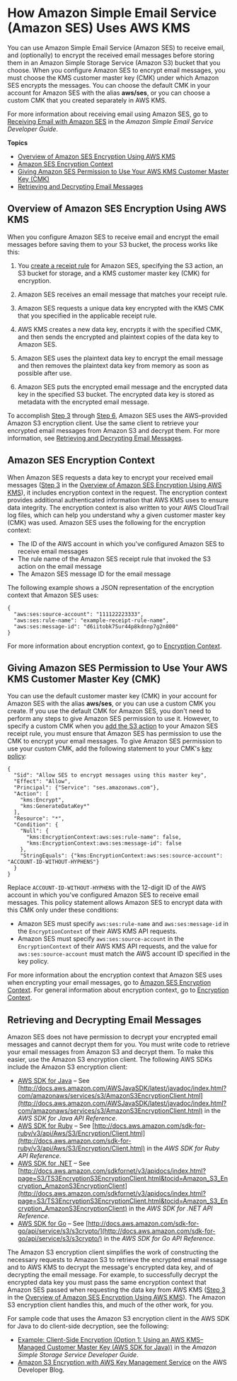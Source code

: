 # How Amazon Simple Email Service \(Amazon SES\) Uses AWS KMS<a name="services-ses"></a>

You can use Amazon Simple Email Service \(Amazon SES\) to receive email, and \(optionally\) to encrypt the received email messages before storing them in an Amazon Simple Storage Service \(Amazon S3\) bucket that you choose\. When you configure Amazon SES to encrypt email messages, you must choose the KMS customer master key \(CMK\) under which Amazon SES encrypts the messages\. You can choose the default CMK in your account for Amazon SES with the alias **aws/ses**, or you can choose a custom CMK that you created separately in AWS KMS\.

For more information about receiving email using Amazon SES, go to [Receiving Email with Amazon SES](http://docs.aws.amazon.com/ses/latest/DeveloperGuide/receiving-email.html) in the *Amazon Simple Email Service Developer Guide*\.

**Topics**
+ [Overview of Amazon SES Encryption Using AWS KMS](#services-ses-overview)
+ [Amazon SES Encryption Context](#services-ses-encryptioncontext)
+ [Giving Amazon SES Permission to Use Your AWS KMS Customer Master Key \(CMK\)](#services-ses-permissions)
+ [Retrieving and Decrypting Email Messages](#services-ses-decrypt)

## Overview of Amazon SES Encryption Using AWS KMS<a name="services-ses-overview"></a>

When you configure Amazon SES to receive email and encrypt the email messages before saving them to your S3 bucket, the process works like this:

1. You [create a receipt rule](http://docs.aws.amazon.com/ses/latest/DeveloperGuide/receiving-email-receipt-rules.html) for Amazon SES, specifying the S3 action, an S3 bucket for storage, and a KMS customer master key \(CMK\) for encryption\.

1. Amazon SES receives an email message that matches your receipt rule\.

1. <a name="SES-requests-data-key"></a>Amazon SES requests a unique data key encrypted with the KMS CMK that you specified in the applicable receipt rule\.

1. AWS KMS creates a new data key, encrypts it with the specified CMK, and then sends the encrypted and plaintext copies of the data key to Amazon SES\.

1. Amazon SES uses the plaintext data key to encrypt the email message and then removes the plaintext data key from memory as soon as possible after use\.

1. <a name="SES-puts-message-in-bucket"></a>Amazon SES puts the encrypted email message and the encrypted data key in the specified S3 bucket\. The encrypted data key is stored as metadata with the encrypted email message\.

To accomplish [Step 3](#SES-requests-data-key) through [Step 6](#SES-puts-message-in-bucket), Amazon SES uses the AWS–provided Amazon S3 encryption client\. Use the same client to retrieve your encrypted email messages from Amazon S3 and decrypt them\. For more information, see [Retrieving and Decrypting Email Messages](#services-ses-decrypt)\.

## Amazon SES Encryption Context<a name="services-ses-encryptioncontext"></a>

When Amazon SES requests a data key to encrypt your received email messages \([Step 3](#SES-requests-data-key) in the [Overview of Amazon SES Encryption Using AWS KMS](#services-ses-overview)\), it includes encryption context in the request\. The encryption context provides additional authenticated information that AWS KMS uses to ensure data integrity\. The encryption context is also written to your AWS CloudTrail log files, which can help you understand why a given customer master key \(CMK\) was used\. Amazon SES uses the following for the encryption context:
+ The ID of the AWS account in which you've configured Amazon SES to receive email messages
+ The rule name of the Amazon SES receipt rule that invoked the S3 action on the email message
+ The Amazon SES message ID for the email message

The following example shows a JSON representation of the encryption context that Amazon SES uses:

```
{
  "aws:ses:source-account": "111122223333",
  "aws:ses:rule-name": "example-receipt-rule-name",
  "aws:ses:message-id": "d6iitobk75ur44p8kdnnp7g2n800"
}
```

For more information about encryption context, go to [Encryption Context](encryption-context.md)\.

## Giving Amazon SES Permission to Use Your AWS KMS Customer Master Key \(CMK\)<a name="services-ses-permissions"></a>

You can use the default customer master key \(CMK\) in your account for Amazon SES with the alias **aws/ses**, or you can use a custom CMK you create\. If you use the default CMK for Amazon SES, you don't need to perform any steps to give Amazon SES permission to use it\. However, to specify a custom CMK when you [add the S3 action](http://docs.aws.amazon.com/ses/latest/DeveloperGuide/receiving-email-action-s3.html) to your Amazon SES receipt rule, you must ensure that Amazon SES has permission to use the CMK to encrypt your email messages\. To give Amazon SES permission to use your custom CMK, add the following statement to your CMK's [key policy](key-policies.md):

```
{
  "Sid": "Allow SES to encrypt messages using this master key",
  "Effect": "Allow",
  "Principal": {"Service": "ses.amazonaws.com"},
  "Action": [
    "kms:Encrypt",
    "kms:GenerateDataKey*"
  ],
  "Resource": "*",
  "Condition": {
    "Null": {
      "kms:EncryptionContext:aws:ses:rule-name": false,
      "kms:EncryptionContext:aws:ses:message-id": false
    },
    "StringEquals": {"kms:EncryptionContext:aws:ses:source-account": "ACCOUNT-ID-WITHOUT-HYPHENS"}
  }
}
```

Replace `ACCOUNT-ID-WITHOUT-HYPHENS` with the 12\-digit ID of the AWS account in which you've configured Amazon SES to receive email messages\. This policy statement allows Amazon SES to encrypt data with this CMK only under these conditions:
+ Amazon SES must specify `aws:ses:rule-name` and `aws:ses:message-id` in the `EncryptionContext` of their AWS KMS API requests\.
+ Amazon SES must specify `aws:ses:source-account` in the `EncryptionContext` of their AWS KMS API requests, and the value for `aws:ses:source-account` must match the AWS account ID specified in the key policy\.

For more information about the encryption context that Amazon SES uses when encrypting your email messages, go to [Amazon SES Encryption Context](#services-ses-encryptioncontext)\. For general information about encryption context, go to [Encryption Context](encryption-context.md)\.

## Retrieving and Decrypting Email Messages<a name="services-ses-decrypt"></a>

Amazon SES does not have permission to decrypt your encrypted email messages and cannot decrypt them for you\. You must write code to retrieve your email messages from Amazon S3 and decrypt them\. To make this easier, use the Amazon S3 encryption client\. The following AWS SDKs include the Amazon S3 encryption client:
+ [AWS SDK for Java](https://aws.amazon.com/sdk-for-java/) – See [http://docs.aws.amazon.com/AWSJavaSDK/latest/javadoc/index.html?com/amazonaws/services/s3/AmazonS3EncryptionClient.html](http://docs.aws.amazon.com/AWSJavaSDK/latest/javadoc/index.html?com/amazonaws/services/s3/AmazonS3EncryptionClient.html) in the *AWS SDK for Java API Reference*\.
+ [AWS SDK for Ruby](https://aws.amazon.com/sdk-for-ruby/) – See [http://docs.aws.amazon.com/sdk-for-ruby/v3/api/Aws/S3/Encryption/Client.html](http://docs.aws.amazon.com/sdk-for-ruby/v3/api/Aws/S3/Encryption/Client.html) in the *AWS SDK for Ruby API Reference*\.
+ [AWS SDK for \.NET](https://aws.amazon.com/sdk-for-net/) – See [http://docs.aws.amazon.com/sdkfornet/v3/apidocs/index.html?page=S3/TS3EncryptionS3EncryptionClient.html&tocid=Amazon_S3_Encryption_AmazonS3EncryptionClient](http://docs.aws.amazon.com/sdkfornet/v3/apidocs/index.html?page=S3/TS3EncryptionS3EncryptionClient.html&tocid=Amazon_S3_Encryption_AmazonS3EncryptionClient) in the *AWS SDK for \.NET API Reference*\.
+ [AWS SDK for Go](https://aws.amazon.com/sdk-for-go/) – See [http://docs.aws.amazon.com/sdk-for-go/api/service/s3/s3crypto/](http://docs.aws.amazon.com/sdk-for-go/api/service/s3/s3crypto/) in the *AWS SDK for Go API Reference*\.

The Amazon S3 encryption client simplifies the work of constructing the necessary requests to Amazon S3 to retrieve the encrypted email message and to AWS KMS to decrypt the message's encrypted data key, and of decrypting the email message\. For example, to successfully decrypt the encrypted data key you must pass the same encryption context that Amazon SES passed when requesting the data key from AWS KMS \([Step 3](#SES-requests-data-key) in the [Overview of Amazon SES Encryption Using AWS KMS](#services-ses-overview)\)\. The Amazon S3 encryption client handles this, and much of the other work, for you\.

For sample code that uses the Amazon S3 encryption client in the AWS SDK for Java to do client\-side decryption, see the following:
+ [Example: Client\-Side Encryption \(Option 1: Using an AWS KMS–Managed Customer Master Key \(AWS SDK for Java\)\)](http://docs.aws.amazon.com/AmazonS3/latest/dev/client-side-using-kms-java.html) in the *Amazon Simple Storage Service Developer Guide*\.
+ [Amazon S3 Encryption with AWS Key Management Service](https://aws.amazon.com/blogs/developer/amazon-s3-encryption-with-aws-key-management-service/) on the AWS Developer Blog\.